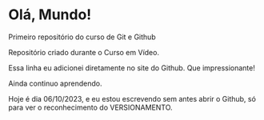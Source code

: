 # Olá, Mundo!
 Primeiro repositório do curso de Git e Github

 Repositório criado durante o Curso em Vídeo.

Essa linha eu adicionei diretamente no site do Github. Que impressionante!

Ainda continuo aprendendo.

Hoje é dia 06/10/2023, e eu estou escrevendo sem antes abrir o Github, só para ver o reconhecimento do VERSIONAMENTO.

